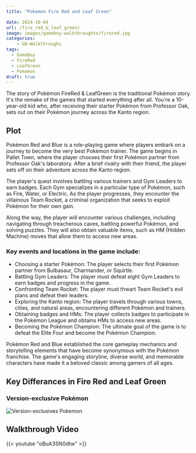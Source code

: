 ```yaml
---
title: "Pokemon Fire Red and Leaf Green"

date: 2024-10-04
url: /fire_red_&_leaf_green/
image: images/gameboy-walkthroughts/firered.jpg
categories:
    - GB-Walkthroughs
tags:
  - GameBoy
  - FireRed
  - LeafGreen
  - Pokemon
draft: true
---
```


The story of Pokémon FireRed & LeafGreen is the traditional Pokémon story. It's the remake of the games that started everything after all. You're a 10-year-old kid who, after receiving their starter Pokémon from Professor Oak, sets out on their Pokémon journey across the Kanto region.
<!--more-->

## Plot

Pokémon Red and Blue is a role-playing game where players embark on a journey to become the very best Pokémon trainer. The game begins in Pallet Town, where the player chooses their first Pokémon partner from Professor Oak's laboratory. After a brief rivalry with their friend, the player sets off on their adventure across the Kanto region.

The player's quest involves battling various trainers and Gym Leaders to earn badges. Each Gym specializes in a particular type of Pokémon, such as Fire, Water, or Electric. As the player progresses, they encounter the villainous Team Rocket, a criminal organization that seeks to exploit Pokémon for their own gain.

Along the way, the player will encounter various challenges, including navigating through treacherous caves, battling powerful Pokémon, and solving puzzles. They will also obtain valuable items, such as HM (Hidden Machine) moves that allow them to access new areas.

### Key events and locations in the game include:

- Choosing a starter Pokémon: The player selects their first Pokémon partner from Bulbasaur, Charmander, or Squirtle.
- Battling Gym Leaders: The player must defeat eight Gym Leaders to earn badges and progress in the game.
- Confronting Team Rocket: The player must thwart Team Rocket's evil plans and defeat their leaders.
- Exploring the Kanto region: The player travels through various towns, cities, and natural areas, encountering different Pokémon and trainers.
- Obtaining badges and HMs: The player collects badges to participate in the Pokémon League and obtains HMs to access new areas.
- Becoming the Pokémon Champion: The ultimate goal of the game is to defeat the Elite Four and become the Pokémon Champion.

Pokémon Red and Blue established the core gameplay mechanics and storytelling elements that have become synonymous with the Pokémon franchise. The game's engaging storyline, diverse world, and memorable characters have made it a beloved classic among gamers of all ages.

## Key Differances in Fire Red and Leaf Green

### Version-exclusive Pokémon

![Version-exclusives Pokemon](image/gameboy-walkthroughs/pokemon-firered&leafgreen-version-exclusives.jpg)


## Walkthrough Video
{{< youtube "oBuA3SN0dtw" >}}
